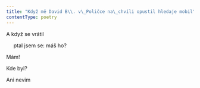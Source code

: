 ```yaml
---
title: "Když mě David B\\. v\_Poličce na\_chvíli opustil hledaje mobil"
contentType: poetry
---
```


<section>

A když se vrátil

     ptal jsem se: máš ho?

</section>

<section>

Mám!

Kde byl?

Ani nevim

</section>

